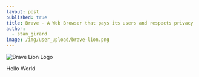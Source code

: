 ```yaml
---
layout: post
published: true
title: Brave - A Web Browser that pays its users and respects privacy
author:
  - stan_girard
image: /img/user_upload/brave-lion.png
---
```

![Brave Lion Logo]({{site.baseurl}}/img/user_upload/brave-lion.png)

Hello World
